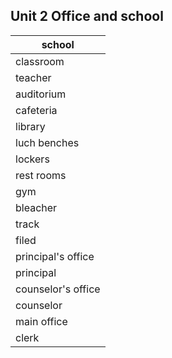 ## Unit 2 Office and school

| school             |
| ------------------ |
| classroom          |
| teacher            |
| auditorium         |
| cafeteria          |
| library            |
| luch benches       |
| lockers            |
| rest rooms         |
| gym                |
| bleacher           |
| track              |
| filed              |
| principal's office |
| principal          |
| counselor's office |
| counselor          |
| main office        |
| clerk              |

